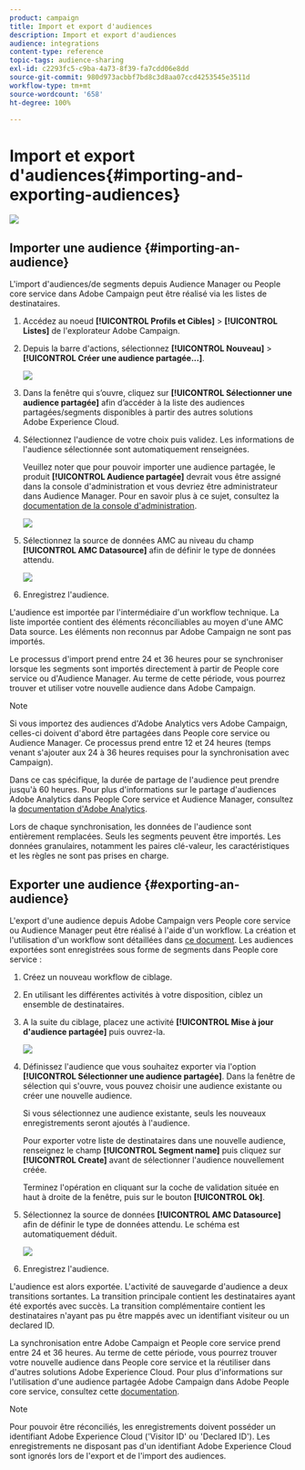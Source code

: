 ```yaml
---
product: campaign
title: Import et export d'audiences
description: Import et export d'audiences
audience: integrations
content-type: reference
topic-tags: audience-sharing
exl-id: c2293fc5-c9ba-4a73-8f39-fa7cdd06e8dd
source-git-commit: 980d973acbbf7bd8c3d8aa07ccd4253545e3511d
workflow-type: tm+mt
source-wordcount: '658'
ht-degree: 100%

---
```



# Import et export d&#39;audiences{#importing-and-exporting-audiences}

![](../../assets/common.svg)

## Importer une audience {#importing-an-audience}

L&#39;import d&#39;audiences/de segments depuis Audience Manager ou People core service dans Adobe Campaign peut être réalisé via les listes de destinataires.

1. Accédez au noeud **[!UICONTROL Profils et Cibles]** > **[!UICONTROL Listes]** de l&#39;explorateur Adobe Campaign.
1. Depuis la barre d&#39;actions, sélectionnez **[!UICONTROL Nouveau]** > **[!UICONTROL Créer une audience partagée...]**.

   ![](assets/aam_import_audience.png)

1. Dans la fenêtre qui s’ouvre, cliquez sur **[!UICONTROL Sélectionner une audience partagée]** afin d’accéder à la liste des audiences partagées/segments disponibles à partir des autres solutions Adobe Experience Cloud.
1. Sélectionnez l&#39;audience de votre choix puis validez. Les informations de l&#39;audience sélectionnée sont automatiquement renseignées.

   Veuillez noter que pour pouvoir importer une audience partagée, le produit **[!UICONTROL Audience partagée]** devrait vous être assigné dans la console d&#39;administration et vous devriez être administrateur dans Audience Manager. Pour en savoir plus à ce sujet, consultez la [documentation de la console d&#39;administration](https://helpx.adobe.com/fr/enterprise/managing/user-guide.html).

   ![](assets/aam_import_audience_3.png)

1. Sélectionnez la source de données AMC au niveau du champ **[!UICONTROL AMC Datasource]** afin de définir le type de données attendu.

   ![](assets/aam_import_audience_2.png)

1. Enregistrez l&#39;audience.

L&#39;audience est importée par l&#39;intermédiaire d&#39;un workflow technique. La liste importée contient des éléments réconciliables au moyen d&#39;une AMC Data source. Les éléments non reconnus par Adobe Campaign ne sont pas importés.

Le processus d&#39;import prend entre 24 et 36 heures pour se synchroniser lorsque les segments sont importés directement à partir de People core service ou d&#39;Audience Manager. Au terme de cette période, vous pourrez trouver et utiliser votre nouvelle audience dans Adobe Campaign.

>[!NOTE]
>
>Si vous importez des audiences d&#39;Adobe Analytics vers Adobe Campaign, celles-ci doivent d&#39;abord être partagées dans People core service ou Audience Manager. Ce processus prend entre 12 et 24 heures (temps venant s&#39;ajouter aux 24 à 36 heures requises pour la synchronisation avec Campaign).
>
>Dans ce cas spécifique, la durée de partage de l&#39;audience peut prendre jusqu&#39;à 60 heures. Pour plus d&#39;informations sur le partage d&#39;audiences Adobe Analytics dans People Core service et Audience Manager, consultez la [documentation d&#39;Adobe Analytics](https://experienceleague.adobe.com/docs/analytics/components/segmentation/segmentation-workflow/seg-publish.html?lang=fr).

Lors de chaque synchronisation, les données de l&#39;audience sont entièrement remplacées. Seuls les segments peuvent être importés. Les données granulaires, notamment les paires clé-valeur, les caractéristiques et les règles ne sont pas prises en charge.

## Exporter une audience {#exporting-an-audience}

L&#39;export d&#39;une audience depuis Adobe Campaign vers People core service ou Audience Manager peut être réalisé à l&#39;aide d&#39;un workflow. La création et l&#39;utilisation d&#39;un workflow sont détaillées dans [ce document](../../workflow/using/building-a-workflow.md). Les audiences exportées sont enregistrées sous forme de segments dans People core service :

1. Créez un nouveau workflow de ciblage.
1. En utilisant les différentes activités à votre disposition, ciblez un ensemble de destinataires.
1. A la suite du ciblage, placez une activité **[!UICONTROL Mise à jour d&#39;audience partagée]** puis ouvrez-la.

   ![](assets/aam_export_example.png)

1. Définissez l&#39;audience que vous souhaitez exporter via l&#39;option **[!UICONTROL Sélectionner une audience partagée]**. Dans la fenêtre de sélection qui s&#39;ouvre, vous pouvez choisir une audience existante ou créer une nouvelle audience.

   Si vous sélectionnez une audience existante, seuls les nouveaux enregistrements seront ajoutés à l&#39;audience.

   Pour exporter votre liste de destinataires dans une nouvelle audience, renseignez le champ **[!UICONTROL Segment name]** puis cliquez sur **[!UICONTROL Create]** avant de sélectionner l&#39;audience nouvellement créée.

   Terminez l&#39;opération en cliquant sur la coche de validation située en haut à droite de la fenêtre, puis sur le bouton **[!UICONTROL Ok]**.

1. Sélectionnez la source de données **[!UICONTROL AMC Datasource]** afin de définir le type de données attendu. Le schéma est automatiquement déduit.

   ![](assets/aam_export_audience_activity.png)

1. Enregistrez l&#39;audience.

L&#39;audience est alors exportée. L&#39;activité de sauvegarde d&#39;audience a deux transitions sortantes. La transition principale contient les destinataires ayant été exportés avec succès. La transition complémentaire contient les destinataires n&#39;ayant pas pu être mappés avec un identifiant visiteur ou un declared ID.

La synchronisation entre Adobe Campaign et People core service prend entre 24 et 36 heures. Au terme de cette période, vous pourrez trouver votre nouvelle audience dans People core service et la réutiliser dans d&#39;autres solutions Adobe Experience Cloud. Pour plus d&#39;informations sur l&#39;utilisation d&#39;une audience partagée Adobe Campaign dans Adobe People core service, consultez cette [documentation](https://experienceleague.adobe.com/docs/core-services/interface/audiences/t-audience-create.html?lang=fr).

>[!NOTE]
>
>Pour pouvoir être réconciliés, les enregistrements doivent posséder un identifiant Adobe Experience Cloud (&#39;Visitor ID&#39; ou &#39;Declared ID&#39;). Les enregistrements ne disposant pas d&#39;un identifiant Adobe Experience Cloud sont ignorés lors de l&#39;export et de l&#39;import des audiences.
